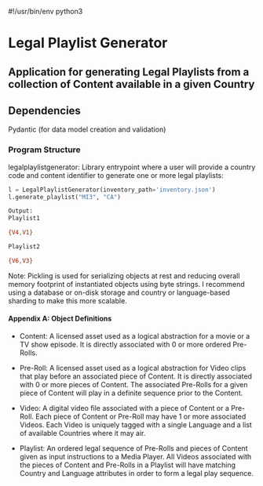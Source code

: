 #!/usr/bin/env python3

# Legal Playlist Generator

## Application for generating Legal Playlists from a collection of Content available in a given Country

## Dependencies
Pydantic (for data model creation and validation)

### Program Structure
legalplaylistgenerator: Library entrypoint where a user will provide a country code and content identifier to generate one or more legal playlists:
```python
l = LegalPlaylistGenerator(inventory_path='inventory.json')
l.generate_playlist("MI3", "CA")
```

```bash
Output:
Playlist1

{V4,V1}

Playlist2

{V6,V3}
```

Note: Pickling is used for serializing objects at rest and reducing overall memory footprint of instantiated objects using byte strings. I recommend using a database or on-disk storage and country or language-based sharding to make this more scalable.

#### Appendix A: Object Definitions
* Content: A licensed asset used as a logical abstraction for a movie or a TV show episode. It is directly associated with 0 or more ordered Pre-Rolls.

* Pre-Roll: A licensed asset used as a logical abstraction for Video clips that play before an associated piece of Content. It is directly associated with 0 or more pieces of Content. The associated Pre-Rolls for a given piece of Content will play in a definite sequence prior to the Content.

* Video: A digital video file associated with a piece of Content or a Pre-Roll. Each piece of Content or Pre-Roll may have 1 or more associated Videos. Each Video is uniquely tagged with a single Language and a list of available Countries where it may air.

* Playlist: An ordered legal sequence of Pre-Rolls and pieces of Content given as input instructions to a Media Player. All Videos associated with the pieces of Content and Pre-Rolls in a Playlist will have matching Country and Language attributes in order to form a legal play sequence.